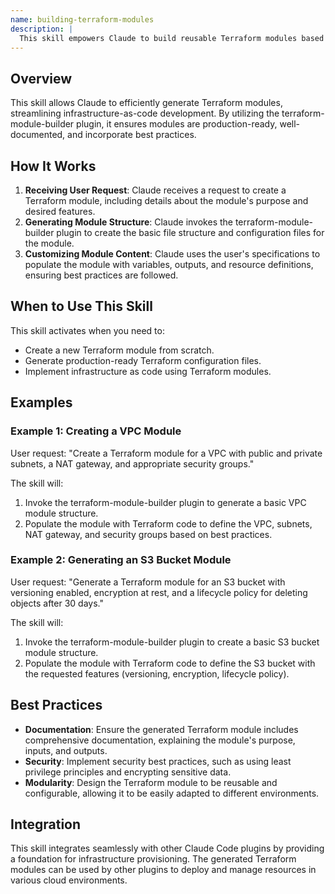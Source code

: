 ```yaml
---
name: building-terraform-modules
description: |
  This skill empowers Claude to build reusable Terraform modules based on user specifications. It leverages the terraform-module-builder plugin to generate production-ready, well-documented Terraform module code, incorporating best practices for security, scalability, and multi-platform support. Use this skill when the user requests to create a new Terraform module, generate Terraform configuration, or needs help structuring infrastructure as code using Terraform. The trigger terms include "create Terraform module," "generate Terraform configuration," "Terraform module code," and "infrastructure as code."
---
```


## Overview

This skill allows Claude to efficiently generate Terraform modules, streamlining infrastructure-as-code development. By utilizing the terraform-module-builder plugin, it ensures modules are production-ready, well-documented, and incorporate best practices.

## How It Works

1. **Receiving User Request**: Claude receives a request to create a Terraform module, including details about the module's purpose and desired features.
2. **Generating Module Structure**: Claude invokes the terraform-module-builder plugin to create the basic file structure and configuration files for the module.
3. **Customizing Module Content**: Claude uses the user's specifications to populate the module with variables, outputs, and resource definitions, ensuring best practices are followed.

## When to Use This Skill

This skill activates when you need to:
- Create a new Terraform module from scratch.
- Generate production-ready Terraform configuration files.
- Implement infrastructure as code using Terraform modules.

## Examples

### Example 1: Creating a VPC Module

User request: "Create a Terraform module for a VPC with public and private subnets, a NAT gateway, and appropriate security groups."

The skill will:
1. Invoke the terraform-module-builder plugin to generate a basic VPC module structure.
2. Populate the module with Terraform code to define the VPC, subnets, NAT gateway, and security groups based on best practices.

### Example 2: Generating an S3 Bucket Module

User request: "Generate a Terraform module for an S3 bucket with versioning enabled, encryption at rest, and a lifecycle policy for deleting objects after 30 days."

The skill will:
1. Invoke the terraform-module-builder plugin to create a basic S3 bucket module structure.
2. Populate the module with Terraform code to define the S3 bucket with the requested features (versioning, encryption, lifecycle policy).

## Best Practices

- **Documentation**: Ensure the generated Terraform module includes comprehensive documentation, explaining the module's purpose, inputs, and outputs.
- **Security**: Implement security best practices, such as using least privilege principles and encrypting sensitive data.
- **Modularity**: Design the Terraform module to be reusable and configurable, allowing it to be easily adapted to different environments.

## Integration

This skill integrates seamlessly with other Claude Code plugins by providing a foundation for infrastructure provisioning. The generated Terraform modules can be used by other plugins to deploy and manage resources in various cloud environments.